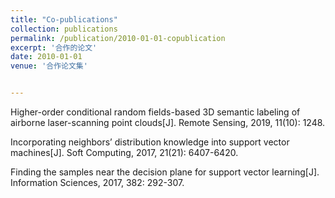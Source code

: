 ```yaml
---
title: "Co-publications"
collection: publications
permalink: /publication/2010-01-01-copublication
excerpt: '合作的论文'
date: 2010-01-01
venue: '合作论文集'


---
```

Higher-order conditional random fields-based 3D semantic labeling of airborne laser-scanning point clouds[J]. Remote Sensing, 2019, 11(10): 1248.

Incorporating neighbors’ distribution knowledge into support vector machines[J]. Soft Computing, 2017, 21(21): 6407-6420.

Finding the samples near the decision plane for support vector learning[J]. Information Sciences, 2017, 382: 292-307.